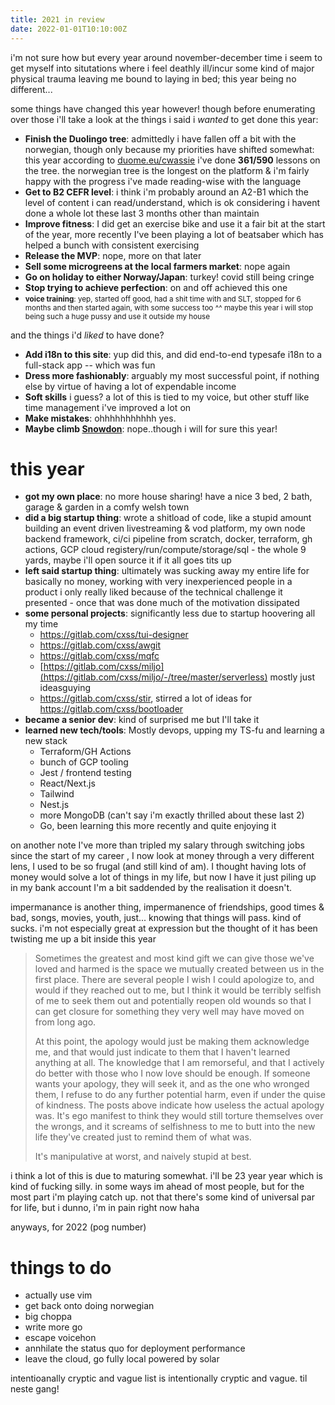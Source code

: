 ```yaml
---
title: 2021 in review
date: 2022-01-01T10:10:00Z
---
```


i'm not sure how but every year around november-december time i seem to get
myself into situtations where i feel deathly ill/incur some kind of major
physical trauma leaving me bound to laying in bed; this year being no
different...

<div class="fotorama" data-width="100%" data-height="600" data-nav="thumbs" data-allowfullscreen="true" data-loop="true" data-shuffle="false">
<a href="https://ftp.cass.si/vx4h1q9c9.png" data-caption="some stats from git/spotify/anki/duo:">
<a href="https://ftp.cass.si/www/2021/2021-2.jpeg" data-caption="bussin weatherday merch, actually wearing tshirts outside this year"></a>
<a href="https://ftp.cass.si/www/2021/2021-3.jpeg" data-caption="making hardware stuff"></a>
<a href="https://ftp.cass.si/www/2021/2021-4.jpeg" data-caption="light switch controller working after a few iterations"></a>
<a href="https://ftp.cass.si/www/2021/2021-5.jpeg" data-caption="mass production!"></a>
<a href="https://ftp.cass.si/www/2021/2021-9.jpeg" data-caption="baking bread with bf"></a>
<a href="https://ftp.cass.si/www/2021/2021-10.jpeg" data-caption="working on my startup. terraform, docker, github actions, container registries -- i have come to the conclusion this year i fucking hate devops"></a>
<a href="https://ftp.cass.si/www/2021/2021-12.jpeg" data-caption=""></a>
<a href="https://ftp.cass.si/www/2021/2021-13.jpeg" data-caption="made a lot of pizza this year with my pizza stone"></a>
<a href="https://ftp.cass.si/www/2021/2021-14.jpeg" data-caption="valentines dinner uwu"></a>
<a href="https://ftp.cass.si/www/2021/2021-15.jpeg" data-caption="valentines steak and wine"></a>
<a href="https://ftp.cass.si/www/2021/2021-16.jpeg" data-caption="bin that hoodie!"></a>
<a href="https://ftp.cass.si/www/2021/2021-17.jpeg" data-caption="visiting the bay"></a>
<a href="https://ftp.cass.si/www/2021/2021-18.jpeg" data-caption="the view from cardiff barrage"></a>
<a href="https://ftp.cass.si/www/2021/2021-19.jpeg" data-caption="my stupid face @ cardiff barrage"></a>
<a href="https://ftp.cass.si/www/2021/2021-20.jpeg" data-caption="whiteboarding startup architecture"></a>
<a href="https://ftp.cass.si/www/2021/2021-22.jpeg" data-caption="made a lot of breaded food, chicken nuggets, pork belly kontatsu etc"></a>
<a href="https://ftp.cass.si/www/2021/2021-25.jpeg" data-caption="plant friends :)"></a>
<a href="https://ftp.cass.si/www/2021/2021-26.jpeg" data-caption="workstation while startupping"></a>
<a href="https://ftp.cass.si/www/2021/2021-27.jpeg" data-caption="idk was cute "></a>
<a href="https://ftp.cass.si/www/2021/2021-28.jpeg" data-caption="picture i've been mentally holding onto during stressful situations this year, crumb of nihilism always pulls me out of thought loops"></a>
<a href="https://ftp.cass.si/www/2021/2021-30.jpeg" data-caption="own house! first day of moving on we just flung the duvet onto the floor and stayed there for a couple weeks until eventually building the bed"></a>
<a href="https://ftp.cass.si/www/2021/2021-31.jpeg" data-caption="stupid startup env vars are fun"></a>
<a href="https://ftp.cass.si/www/2021/2021-34.jpeg" data-caption="new house home office"></a>
<a href="https://ftp.cass.si/www/2021/2021-35.jpeg" data-caption="very comfy"></a>
<a href="https://ftp.cass.si/www/2021/2021-36.jpeg" data-caption="burning lots of painful letters/diaries/notes ive accumulated over the years"></a>
<a href="https://ftp.cass.si/www/2021/2021-37.jpeg" data-caption="lake where i live"></a>
<a href="https://ftp.cass.si/www/2021/2021-38.jpeg" data-caption="bf pog"></a>
<a href="https://ftp.cass.si/www/2021/2021-39.jpeg" data-caption="growing potatoes"></a>
<a href="https://ftp.cass.si/www/2021/2021-40.jpeg" data-caption="hilly small town"></a>
<a href="https://ftp.cass.si/www/2021/2021-41.jpeg" data-caption="fumo"></a>
<a href="https://ftp.cass.si/www/2021/2021-42.jpeg" data-caption="more lake pics"></a>
<a href="https://ftp.cass.si/www/2021/2021-43.jpeg" data-caption="got a onewheel, was good for my independence a bit, got out a lot more"></a>
<a href="https://ftp.cass.si/www/2021/2021-44.jpeg" data-caption="tatey yield"></a>
<a href="https://ftp.cass.si/www/2021/2021-45.jpeg" data-caption="some comfy places where i live"></a>
<a href="https://ftp.cass.si/www/2021/2021-46.jpeg" data-caption="photobombed"></a>
<a href="https://ftp.cass.si/www/2021/2021-47.jpeg" data-caption="more me not wearing hoodies, holy shit"></a>
<a href="https://ftp.cass.si/www/2021/2021-48.jpeg" data-caption="halloween pumpkin carving"></a>
<a href="https://ftp.cass.si/www/2021/2021-49.jpeg" data-caption="this lake is very pog"></a>
<a href="https://ftp.cass.si/www/2021/2021-50.jpeg" data-caption=""></a>
<a href="https://ftp.cass.si/www/2021/2021-51.jpeg" data-caption="doing some stencil art on my onewheel"></a>
<a href="https://ftp.cass.si/www/2021/2021-52.jpeg" data-caption=""></a>
<a href="https://ftp.cass.si/www/2021/2021-53.jpeg" data-caption="went to bristol zoo, saw monke, 10/10"></a>
<a href="https://ftp.cass.si/www/2021/2021-54.jpeg" data-caption="lemurs, look very soft"></a>
<a href="https://ftp.cass.si/www/2021/2021-55.jpeg" data-caption="spider monkey?"></a>
<a href="https://ftp.cass.si/www/2021/2021-56.jpeg" data-caption=""></a>
<a href="https://ftp.cass.si/www/2021/2021-57.jpeg" data-caption="red panda :0"></a>
<a href="https://ftp.cass.si/www/2021/2021-58.jpeg" data-caption="onewheeling with friends is twice as fun"></a>
<a href="https://ftp.cass.si/www/2021/2021-61.jpeg" data-caption="christmas by the bonsai tree"></a>
<a href="https://ftp.cass.si/www/2021/2021-62.jpeg" data-caption="high fashion"></a>
<a href="https://ftp.cass.si/www/2021/2021-63.jpeg" data-caption="moving my fat ass"></a>
<a href="https://ftp.cass.si/www/2021/2021-64.jpeg" data-caption="mqfc!"></a>
</div>

some things have changed this year however! though before enumerating over those
i'll take a look at the things i said i _wanted_ to get done this year:

- **Finish the Duolingo tree**: admittedly i have fallen off a bit with the
  norwegian, though only because my priorities have shifted somewhat: this year
  according to [duome.eu/cwassie](https://duome.eu/cwassie) i've done
  **361/590** lessons on the tree. the norwegian tree is the longest on the
  platform & i'm fairly happy with the progress i've made reading-wise with the
  language
- **Get to B2 CEFR level**: i think i'm probably around an A2-B1 which the level
  of content i can read/understand, which is ok considering i havent done a
  whole lot these last 3 months other than maintain
- **Improve fitness**: I did get an exercise bike and use it a fair bit at the
  start of the year, more recently I've been playing a lot of beatsaber which
  has helped a bunch with consistent exercising
- **Release the MVP**: nope, more on that later
- **Sell some microgreens at the local farmers market**: nope again
- **Go on holiday to either Norway/Japan**: turkey! covid still being cringe
- **Stop trying to achieve perfection**: on and off achieved this one
- **<small>voice training**: yep, started off good, had a shit time with and
  SLT, stopped for 6 months and then started again, with some success too ^^
  maybe this year i will stop being such a huge pussy and use it outside my
  house</small>

and the things i'd _liked_ to have done?

- **Add i18n to this site**: yup did this, and did end-to-end typesafe i18n to a
  full-stack app -- which was fun
- **Dress more fashionably**: arguably my most successful point, if nothing else
  by virtue of having a lot of expendable income
- **Soft skills** i guess? a lot of this is tied to my voice, but other stuff
  like time management i've improved a lot on
- **Make mistakes**: ohhhhhhhhhhh yes.
- **Maybe climb [Snowdon](https://en.wikipedia.org/wiki/Snowdon)**: nope..though
  i will for sure this year!

# this year

- **got my own place**: no more house sharing! have a nice 3 bed, 2 bath, garage
  & garden in a comfy welsh town
- **did a big startup thing**: wrote a shitload of code, like a stupid amount
  building an event driven livestreaming & vod platform, my own node backend
  framework, ci/ci pipeline from scratch, docker, terraform, gh actions, GCP
  cloud registery/run/compute/storage/sql - the whole 9 yards, maybe i'll open
  source it if it all goes tits up
- **left said startup thing**: ultimately was sucking away my entire life for
  basically no money, working with very inexperienced people in a product i only
  really liked because of the technical challenge it presented - once that was
  done much of the motivation dissipated
- **some personal projects**: significantly less due to startup hoovering all my
  time
  - <https://gitlab.com/cxss/tui-designer>
  - <https://gitlab.com/cxss/awgit>
  - <https://gitlab.com/cxss/mqfc>
  - [https://gitlab.com/cxss/miljo](https://gitlab.com/cxss/miljo/-/tree/master/serverless)
    mostly just ideasguying
  - <https://gitlab.com/cxss/stir>, stirred a lot of ideas for
    <https://gitlab.com/cxss/bootloader>
- **became a senior dev**: kind of surprised me but I'll take it
- **learned new tech/tools**: Mostly devops, upping my TS-fu and learning a new
  stack
  - Terraform/GH Actions
  - bunch of GCP tooling
  - Jest / frontend testing
  - React/Next.js
  - Tailwind
  - Nest.js
  - more MongoDB (can't say i'm exactly thrilled about these last 2)
  - Go, been learning this more recently and quite enjoying it

on another note I've more than tripled my salary through switching jobs since
the start of my career , I now look at money through a very different lens, I
used to be so frugal (and still kind of am). I thought having lots of money
would solve a lot of things in my life, but now I have it just piling up in my
bank account I'm a bit saddended by the realisation it doesn't.

impermanance is another thing, impermanence of friendships, good times & bad,
songs, movies, youth, just... knowing that things will pass. kind of sucks. i'm
not especially great at expression but the thought of it has been twisting me up
a bit inside this year

> Sometimes the greatest and most kind gift we can give those we've loved and
> harmed is the space we mutually created between us in the first place. There
> are several people I wish I could apologize to, and would if they reached out
> to me, but I think it would be terribly selfish of me to seek them out and
> potentially reopen old wounds so that I can get closure for something they
> very well may have moved on from long ago.
>
> At this point, the apology would just be making them acknowledge me, and that
> would just indicate to them that I haven't learned anything at all. The
> knowledge that I am remorseful, and that I actively do better with those who I
> now love should be enough. If someone wants your apology, they will seek it,
> and as the one who wronged them, I refuse to do any further potential harm,
> even if under the quise of kindness. The posts above indicate how useless the
> actual apology was. It's ego manifest to think they would still torture
> themselves over the wrongs, and it screams of selfishness to me to butt into
> the new life they've created just to remind them of what was.
>
> It's manipulative at worst, and naively stupid at best.

i think a lot of this is due to maturing somewhat. i'll be 23 year year which is
kind of fucking silly. in some ways im ahead of most people, but for the most
part i'm playing catch up. not that there's some kind of universal par for life,
but i dunno, i'm in pain right now haha

anyways, for 2022 (pog number)

# things to do

- actually use vim
- get back onto doing norwegian
- big choppa
- write more go
- escape voicehon
- annhilate the status quo for deployment performance
- leave the cloud, go fully local powered by solar

intentioanally cryptic and vague list is intentionally cryptic and vague. til
neste gang!

<!-- jQuery 1.8 or later, 33 KB -->
<script src="https://ajax.googleapis.com/ajax/libs/jquery/1.11.1/jquery.min.js"></script>

<!-- Fotorama from CDNJS, 19 KB -->
<link href="https://cdnjs.cloudflare.com/ajax/libs/fotorama/4.6.4/fotorama.css" rel="stylesheet">
<script src="https://cdnjs.cloudflare.com/ajax/libs/fotorama/4.6.4/fotorama.js"></script>
